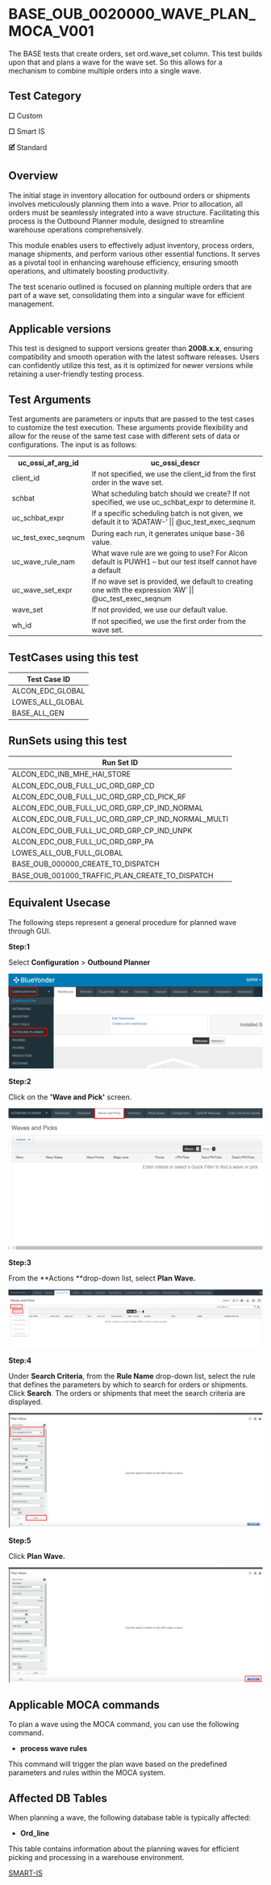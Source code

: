 # **BASE_OUB_0020000_WAVE_PLAN_MOCA_V001**


<!-- SMART_DOC_GEN_TEST_DESCR - Start -->
The BASE tests that create orders, set ord.wave_set column.  This test builds upon that and plans a wave for the wave set.  So this allows for a mechanism to combine multiple orders into a single wave.
<!-- SMART_DOC_GEN_TEST_DESCR - End -->

## **Test Category**

**☐** Custom

**☐** Smart IS

**🗹** Standard

## **Overview**
The initial stage in inventory allocation for outbound orders or
shipments involves meticulously planning them into a wave. Prior to
allocation, all orders must be seamlessly integrated into a wave
structure. Facilitating this process is the Outbound Planner module,
designed to streamline warehouse operations comprehensively.

This module enables users to effectively adjust inventory, process
orders, manage shipments, and perform various other essential functions.
It serves as a pivotal tool in enhancing warehouse efficiency, ensuring
smooth operations, and ultimately boosting productivity.

The test scenario outlined is focused on planning multiple orders that
are part of a wave set, consolidating them into a singular wave for
efficient management.

## **Applicable versions**

This test is designed to support versions greater than **2008.x.x**,
ensuring compatibility and smooth operation with the latest software
releases. Users can confidently utilize this test, as it is optimized
for newer versions while retaining a user-friendly testing process.


## **Test Arguments**

Test arguments are parameters or inputs that are passed to the test
cases to customize the test execution. These arguments provide
flexibility and allow for the reuse of the same test case with different
sets of data or configurations. The input is as follows:


<!-- SMART_DOC_GEN_TEST_ARG - Start -->
<table>
<tr><th>uc_ossi_af_arg_id</th><th>uc_ossi_descr</th></tr>
<tr><td>client_id</td><td>If not specified, we use the client_id from the first order in the wave set.</td></tr>
<tr><td>schbat</td><td>What scheduling batch should we create? If not specified, we use uc_schbat_expr to determine it.</td></tr>
<tr><td>uc_schbat_expr</td><td>If a specific scheduling batch is not given, we default it to ‘ADATAW-‘ || @uc_test_exec_seqnum</td></tr>
<tr><td>uc_test_exec_seqnum</td><td>During each run, it generates unique base-36 value.</td></tr>
<tr><td>uc_wave_rule_nam</td><td>What wave rule are we going to use? For Alcon default is PUWH1 – but our test itself cannot have a default</td></tr>
<tr><td>uc_wave_set_expr</td><td>If no wave set is provided, we default to creating one with the expression ‘AW’ || @uc_test_exec_seqnum</td></tr>
<tr><td>wave_set</td><td>If not provided, we use our default value.</td></tr>
<tr><td>wh_id</td><td>If not specified, we use the first order from the wave set.</td></tr>
</table>
<!-- SMART_DOC_GEN_TEST_ARG - End -->

## **TestCases using this test**


<!-- SMART_DOC_GEN_TEST_CASE_USING_THIS - Start -->
| Test Case ID |
| ------------ |
| ALCON_EDC_GLOBAL |
| LOWES_ALL_GLOBAL |
| BASE_ALL_GEN |

<!-- SMART_DOC_GEN_TEST_CASE_USING_THIS - End -->

## **RunSets using this test**


<!-- SMART_DOC_GEN_RUN_SET_USING_THIS - Start -->
| Run Set ID |
| ---------- |
| ALCON_EDC_INB_MHE_HAI_STORE |
| ALCON_EDC_OUB_FULL_UC_ORD_GRP_CD |
| ALCON_EDC_OUB_FULL_UC_ORD_GRP_CD_PICK_RF |
| ALCON_EDC_OUB_FULL_UC_ORD_GRP_CP_IND_NORMAL |
| ALCON_EDC_OUB_FULL_UC_ORD_GRP_CP_IND_NORMAL_MULTI |
| ALCON_EDC_OUB_FULL_UC_ORD_GRP_CP_IND_UNPK |
| ALCON_EDC_OUB_FULL_UC_ORD_GRP_PA |
| LOWES_ALL_OUB_FULL_GLOBAL |
| BASE_OUB_000000_CREATE_TO_DISPATCH |
| BASE_OUB_001000_TRAFFIC_PLAN_CREATE_TO_DISPATCH |

<!-- SMART_DOC_GEN_RUN_SET_USING_THIS - End -->

## **Equivalent Usecase**

The following steps represent a general procedure for planned wave
through GUI.

**Step:1**

Select **Configuration** \> **Outbound Planner**

![](BASE_OUB_0020000_WAVE_PLAN_MOCA_V001/image1.png)

**Step:2**

Click on the **\'Wave and Pick\'** screen.

![](BASE_OUB_0020000_WAVE_PLAN_MOCA_V001/image2.png)

**Step:3**

From the **Actions **drop-down list, select **Plan Wave.**

![](BASE_OUB_0020000_WAVE_PLAN_MOCA_V001/image3.png)

**Step:4**

Under **Search Criteria**, from the **Rule Name** drop-down list, select
the rule that defines the parameters by which to search for orders or
shipments. Click **Search**. The orders or shipments that meet the
search criteria are displayed.

![](BASE_OUB_0020000_WAVE_PLAN_MOCA_V001/image4.png)

**Step:5**

Click **Plan Wave.**

![](BASE_OUB_0020000_WAVE_PLAN_MOCA_V001/image5.png)

## **Applicable MOCA commands**

To plan a wave using the MOCA command, you can use the following
command.

-  **process wave rules**

This command will trigger the plan wave based on the predefined
parameters and rules within the MOCA system.

## **Affected DB Tables**
When planning a wave, the following database table is typically
affected:

-   **Ord_line**

This table contains information about the planning waves for efficient
picking and processing in a warehouse environment.


[SMART-IS](https://www.smart-is.pk) 



